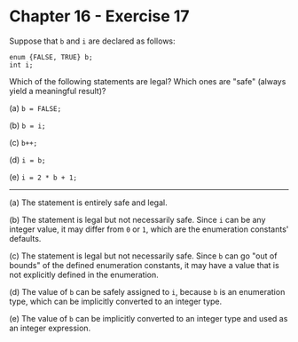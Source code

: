 # Chapter 16 - Exercise 17

Suppose that `b` and `i` are declared as follows:

```
enum {FALSE, TRUE} b;
int i;
```

Which of the following statements are legal? Which ones are "safe" (always yield a meaningful result)?

(a) 
`b = FALSE;`  

(b) 
`b = i;`  

(c) 
`b++;`  

(d) 
`i = b;`  

(e) 
`i = 2 * b + 1;`  

---

(a)
The statement is entirely safe and legal.  

(b)
The statement is legal but not necessarily safe. Since `i` can be any integer value, it may differ from `0` or `1`, which are the enumeration constants' defaults.

(c)
The statement is legal but not necessarily safe. Since `b` can go "out of bounds" of the defined enumeration constants, it may have a value that is not explicitly defined in the enumeration.

(d)
The value of `b` can be safely assigned to `i`, because `b` is an enumeration type, which can be implicitly converted to an integer type.

(e)
The value of `b` can be implicitly converted to an integer type and used as an integer expression.  

